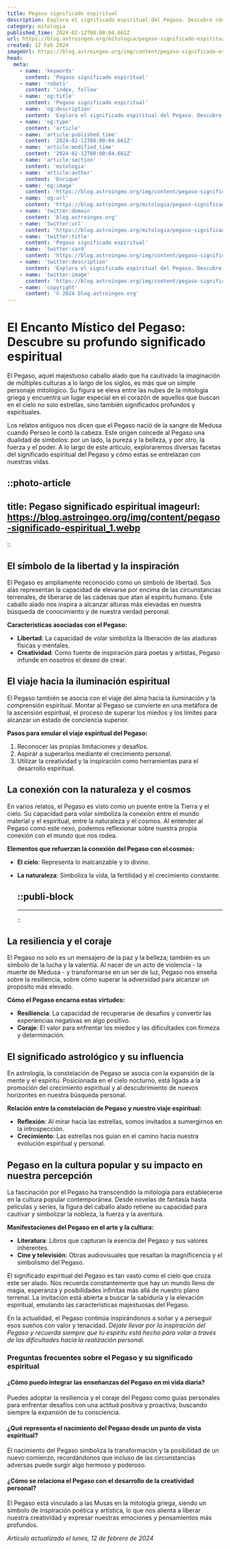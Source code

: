 ```yaml
---
title: Pegaso significado espiritual
description: Explora el significado espiritual del Pegaso. Descubre cómo esta criatura mítica inspira libertad, poder y creatividad en tu vida interior.
category: mitologia
published_time: 2024-02-12T08:00:04.661Z
url: https://blog.astroingeo.org/mitologia/pegaso-significado-espiritual
created: 12 Feb 2024
imageUrl: https://blog.astroingeo.org/img/content/pegaso-significado-espiritual_1.webp
head:
  meta:
    - name: 'keywords'
      content: 'Pegaso significado espiritual'
    - name: 'robots'
      content: 'index, follow'
    - name: 'og:title'
      content: 'Pegaso significado espiritual'
    - name: 'og:description'
      content: 'Explora el significado espiritual del Pegaso. Descubre cómo esta criatura mítica inspira libertad, poder y creatividad en tu vida interior.'
    - name: 'og:type'
      content: 'article'
    - name: 'article:published_time'
      content: '2024-02-12T08:00:04.661Z'
    - name: 'article:modified_time'
      content: '2024-02-12T08:00:04.661Z'
    - name: 'article:section'
      content: 'mitologia'
    - name: 'article:author'
      content: 'Enrique'
    - name: 'og:image'
      content: 'https://blog.astroingeo.org/img/content/pegaso-significado-espiritual_1.webp'
    - name: 'og:url'
      content: 'https://blog.astroingeo.org/mitologia/pegaso-significado-espiritual'
    - name: 'twitter:domain'
      content: 'blog.astroingeo.org'
    - name: 'twitter:url'
      content: 'https://blog.astroingeo.org/mitologia/pegaso-significado-espiritual'
    - name: 'twitter:title'
      content: 'Pegaso significado espiritual'
    - name: 'twitter:card'
      content: 'https://blog.astroingeo.org/img/content/pegaso-significado-espiritual_1.webp'
    - name: 'twitter:description'
      content: 'Explora el significado espiritual del Pegaso. Descubre cómo esta criatura mítica inspira libertad, poder y creatividad en tu vida interior.'
    - name: 'twitter:image'
      content: 'https://blog.astroingeo.org/img/content/pegaso-significado-espiritual_1.webp'
    - name: 'copyright'
      content: '© 2024 blog.astroingeo.org'
---
```

# El Encanto Místico del Pegaso: Descubre su profundo significado espiritual

El Pegaso, aquel majestuoso caballo alado que ha cautivado la imaginación de múltiples culturas a lo largo de los siglos, es más que un simple personaje mitológico. Su figura se eleva entre las nubes de la mitología griega y encuentra un lugar especial en el corazón de aquellos que buscan en el cielo no solo estrellas, sino también significados profundos y espirituales.

Los relatos antiguos nos dicen que el Pegaso nació de la sangre de Medusa cuando Perseo le cortó la cabeza. Este origen concede al Pegaso una dualidad de símbolos: por un lado, la pureza y la belleza, y por otro, la fuerza y el poder. A lo largo de este artículo, exploraremos diversas facetas del significado espiritual del Pegaso y cómo estas se entrelazan con nuestras vidas.


::photo-article
---
title: Pegaso significado espiritual
imageurl: https://blog.astroingeo.org/img/content/pegaso-significado-espiritual_1.webp
---
::



## El símbolo de la libertad y la inspiración

El Pegaso es ampliamente reconocido como un símbolo de libertad. Sus alas representan la capacidad de elevarse por encima de las circunstancias terrenales, de liberarse de las cadenas que atan al espíritu humano. Este caballo alado nos inspira a alcanzar alturas más elevadas en nuestra búsqueda de conocimiento y de nuestra verdad personal.

**Características asociadas con el Pegaso:**

- **Libertad**: La capacidad de volar simboliza la liberación de las ataduras físicas y mentales.
- **Creatividad**: Como fuente de inspiración para poetas y artistas, Pegaso infunde en nosotros el deseo de crear.

## El viaje hacia la iluminación espiritual

El Pegaso también se asocia con el viaje del alma hacia la iluminación y la comprensión espiritual. Montar al Pegaso se convierte en una metáfora de la ascensión espiritual, el proceso de superar los miedos y los límites para alcanzar un estado de conciencia superior.

**Pasos para emular el viaje espiritual del Pegaso:**

1. Reconocer las propias limitaciones y desafíos.
2. Aspirar a superarlos mediante el crecimiento personal.
3. Utilizar la creatividad y la inspiración como herramientas para el desarrollo espiritual.

## La conexión con la naturaleza y el cosmos

En varios relatos, el Pegaso es visto como un puente entre la Tierra y el cielo. Su capacidad para volar simboliza la conexión entre el mundo material y el espiritual, entre la naturaleza y el cosmos. Al entender al Pegaso como este nexo, podemos reflexionar sobre nuestra propia conexión con el mundo que nos rodea.

**Elementos que refuerzan la conexión del Pegaso con el cosmos:**

- **El cielo**: Representa lo inalcanzable y lo divino.
- **La naturaleza**: Simboliza la vida, la fertilidad y el crecimiento constante.


  ::publi-block
  ---
  ---
  ::
  
  

## La resiliencia y el coraje

El Pegaso no solo es un mensajero de la paz y la belleza; también es un símbolo de la lucha y la valentía. Al nacer de un acto de violencia - la muerte de Medusa - y transformarse en un ser de luz, Pegaso nos enseña sobre la resiliencia, sobre cómo superar la adversidad para alcanzar un propósito más elevado.

**Cómo el Pegaso encarna estas virtudes:**

- **Resiliencia**: La capacidad de recuperarse de desafíos y convertir las experiencias negativas en algo positivo.
- **Coraje**: El valor para enfrentar los miedos y las dificultades con firmeza y determinación.

## El significado astrológico y su influencia

En astrología, la constelación de Pegaso se asocia con la expansión de la mente y el espíritu. Posicionada en el cielo nocturno, está ligada a la promoción del crecimiento espiritual y al descubrimiento de nuevos horizontes en nuestra búsqueda personal.

**Relación entre la constelación de Pegaso y nuestro viaje espiritual:**

- **Reflexión**: Al mirar hacia las estrellas, somos invitados a sumergirnos en la introspección.
- **Crecimiento**: Las estrellas nos guían en el camino hacia nuestra evolución espiritual y personal.

## Pegaso en la cultura popular y su impacto en nuestra percepción

La fascinación por el Pegaso ha transcendido la mitología para establecerse en la cultura popular contemporánea. Desde novelas de fantasía hasta películas y series, la figura del caballo alado retiene su capacidad para cautivar y simbolizar la nobleza, la fuerza y la aventura.

**Manifestaciones del Pegaso en el arte y la cultura:**

- **Literatura**: Libros que capturan la esencia del Pegaso y sus valores inherentes. 
- **Cine y televisión**: Obras audiovisuales que resaltan la magnificencia y el simbolismo del Pegaso.

El significado espiritual del Pegaso es tan vasto como el cielo que cruza este ser alado. Nos recuerda constantemente que hay un mundo lleno de magia, esperanza y posibilidades infinitas más allá de nuestro plano terrenal. La invitación está abierta a buscar la sabiduría y la elevación espiritual, emulando las características majestuosas del Pegaso.

En la actualidad, el Pegaso continúa inspirándonos a soñar y a perseguir esos sueños con valor y tenacidad. *Déjate llevar por la inspiración del Pegaso y recuerda siempre que tu espíritu está hecho para volar a través de las dificultades hacia la realización personal*.

### Preguntas frecuentes sobre el Pegaso y su significado espiritual

#### ¿Cómo puedo integrar las enseñanzas del Pegaso en mi vida diaria?

Puedes adoptar la resiliencia y el coraje del Pegaso como guías personales para enfrentar desafíos con una actitud positiva y proactiva, buscando siempre la expansión de tu consciencia.

#### ¿Qué representa el nacimiento del Pegaso desde un punto de vista espiritual?

El nacimiento del Pegaso simboliza la transformación y la posibilidad de un nuevo comienzo, recordándonos que incluso de las circunstancias adversas puede surgir algo hermoso y poderoso.

#### ¿Cómo se relaciona el Pegaso con el desarrollo de la creatividad personal?

El Pegaso está vinculado a las Musas en la mitología griega, siendo un símbolo de inspiración poética y artística, lo que nos alienta a liberar nuestra creatividad y expresar nuestras emociones y pensamientos más profundos.

_Artículo actualizado el lunes, 12 de febrero de 2024_